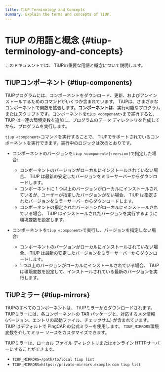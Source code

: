 ```yaml
---
title: TiUP Terminology and Concepts
summary: Explain the terms and concepts of TiUP.
---
```


# TiUP の用語と概念 {#tiup-terminology-and-concepts}

このドキュメントでは、 TiUPの重要な用語と概念について説明します。

## TiUPコンポーネント {#tiup-components}

TiUPプログラムには、コンポーネントをダウンロード、更新、およびアンインストールするためのコマンドがいくつか含まれています。 TiUPは、さまざまなコンポーネントで関数を拡張します。**コンポーネントは**、実行可能なプログラムまたはスクリプトです。コンポーネントを`tiup <component>`まで実行すると、 TiUP は一連の環境変数を追加し、プログラムのデータ ディレクトリを作成してから、プログラムを実行します。

`tiup <component>`コマンドを実行することで、 TiUPでサポートされているコンポーネントを実行できます。実行中のロジックは次のとおりです。

-   コンポーネントのバージョンを`tiup <component>[:version]`で指定した場合:

    -   コンポーネントのバージョンがローカルにインストールされていない場合、 TiUP は最新の安定したバージョンをミラーサーバーからダウンロードします。
    -   コンポーネントに 1 つ以上のバージョンがローカルにインストールされているが、ユーザーが指定したバージョンがない場合、 TiUP は指定されたバージョンをミラーサーバーからダウンロードします。
    -   コンポーネントの指定されたバージョンがローカルにインストールされている場合、 TiUP はインストールされたバージョンを実行するように環境変数を設定します。

-   コンポーネントを`tiup <component>`で実行し、バージョンを指定しない場合:

    -   コンポーネントのバージョンがローカルにインストールされていない場合、 TiUP は最新の安定したバージョンをミラーサーバーからダウンロードします。
    -   1 つ以上のバージョンがローカルにインストールされている場合、 TiUP は環境変数を設定して、インストールされている最新のバージョンを実行します。

## TiUPミラー {#tiup-mirrors}

TiUPのすべてのコンポーネントは、 TiUPミラーからダウンロードされます。 TiUPミラーには、各コンポーネントの TAR パッケージと、対応するメタ情報 (バージョン、エントリの起動ファイル、チェックサム) が含まれています。 TiUP はデフォルトで PingCAP の公式ミラーを使用します。 `TIUP_MIRRORS`環境変数を介してミラー ソースをカスタマイズできます。

TiUPミラーは、ローカル ファイル ディレクトリまたはオンライン HTTPサーバーにすることができます。

-   `TIUP_MIRRORS=/path/to/local tiup list`
-   `TIUP_MIRRORS=https://private-mirrors.example.com tiup list`
